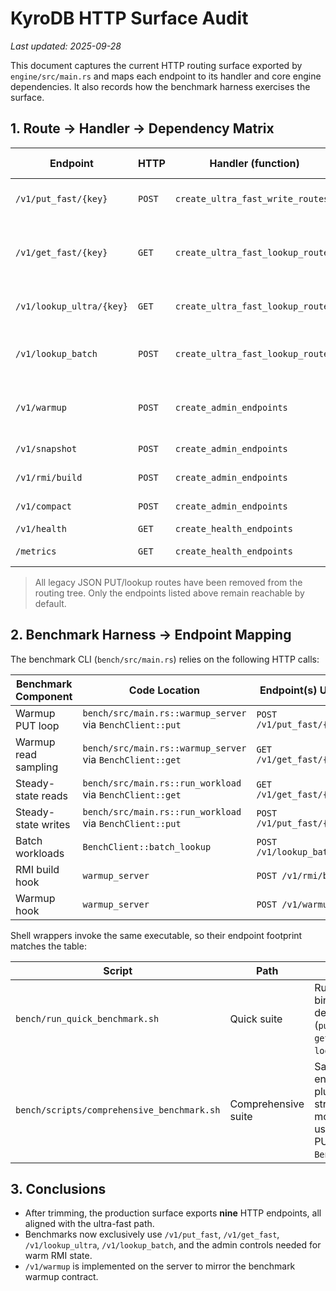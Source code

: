 # KyroDB HTTP Surface Audit

_Last updated: 2025-09-28_

This document captures the current HTTP routing surface exported by `engine/src/main.rs` and maps each endpoint to its handler and core engine dependencies. It also records how the benchmark harness exercises the surface.

## 1. Route → Handler → Dependency Matrix

| Endpoint | HTTP | Handler (function) | Primary Engine Calls | Subsystem Dependencies |
| --- | --- | --- | --- | --- |
| `/v1/put_fast/{key}` | `POST` | `create_ultra_fast_write_routes` | `PersistentEventLog::append_kv` | WAL append, group commit state |
| `/v1/get_fast/{key}` | `GET` | `create_ultra_fast_lookup_routes` | `PersistentEventLog::lookup_key_ultra_fast`, `PersistentEventLog::get` | Adaptive RMI (lookup), snapshot mmap, WAL cache |
| `/v1/lookup_ultra/{key}` | `GET` | `create_ultra_fast_lookup_routes` | `PersistentEventLog::lookup_key_ultra_fast`, `get_ultra_fast_pool` | Adaptive RMI, shared JSON buffer pool |
| `/v1/lookup_batch` | `POST` | `create_ultra_fast_lookup_routes` | `PersistentEventLog::lookup_keys_ultra_batch` | Adaptive RMI SIMD path, JSON encoding |
| `/v1/warmup` | `POST` | `create_admin_endpoints` | `PersistentEventLog::warmup` | Snapshot mmap prefetch, WAL cache |
| `/v1/snapshot` | `POST` | `create_admin_endpoints` | `PersistentEventLog::snapshot` | Snapshot writer |
| `/v1/rmi/build` | `POST` | `create_admin_endpoints` | `PersistentEventLog::build_rmi` | Adaptive RMI rebuild |
| `/v1/compact` | `POST` | `create_admin_endpoints` | `PersistentEventLog::compact_keep_latest_and_snapshot_stats` | Compactor, WAL manager |
| `/v1/health` | `GET` | `create_health_endpoints` | Static JSON | N/A |
| `/metrics` | `GET` | `create_health_endpoints` | `prometheus::gather` | Metrics registry |


> All legacy JSON PUT/lookup routes have been removed from the routing tree. Only the endpoints listed above remain reachable by default.

## 2. Benchmark Harness → Endpoint Mapping

The benchmark CLI (`bench/src/main.rs`) relies on the following HTTP calls:

| Benchmark Component | Code Location | Endpoint(s) Used |
| --- | --- | --- |
| Warmup PUT loop | `bench/src/main.rs::warmup_server` via `BenchClient::put` | `POST /v1/put_fast/{key}` |
| Warmup read sampling | `bench/src/main.rs::warmup_server` via `BenchClient::get` | `GET /v1/get_fast/{key}` |
| Steady-state reads | `bench/src/main.rs::run_workload` via `BenchClient::get` | `GET /v1/get_fast/{key}` |
| Steady-state writes | `bench/src/main.rs::run_workload` via `BenchClient::put` | `POST /v1/put_fast/{key}` |
| Batch workloads | `BenchClient::batch_lookup` | `POST /v1/lookup_batch` |
| RMI build hook | `warmup_server` | `POST /v1/rmi/build` |
| Warmup hook | `warmup_server` | `POST /v1/warmup` |

Shell wrappers invoke the same executable, so their endpoint footprint matches the table:

| Script | Path | Notes |
| --- | --- | --- |
| `bench/run_quick_benchmark.sh` | Quick suite | Runs `bench` binary with defaults (`put_fast`, `get_fast`, `lookup_batch`) |
| `bench/scripts/comprehensive_benchmark.sh` | Comprehensive suite | Same endpoints plus optional streaming mode (still uses point PUT/GET per `BenchClient`) |

## 3. Conclusions

- After trimming, the production surface exports **nine** HTTP endpoints, all aligned with the ultra-fast path.
- Benchmarks now exclusively use `/v1/put_fast`, `/v1/get_fast`, `/v1/lookup_ultra`, `/v1/lookup_batch`, and the admin controls needed for warm RMI state.
- `/v1/warmup` is implemented on the server to mirror the benchmark warmup contract.
